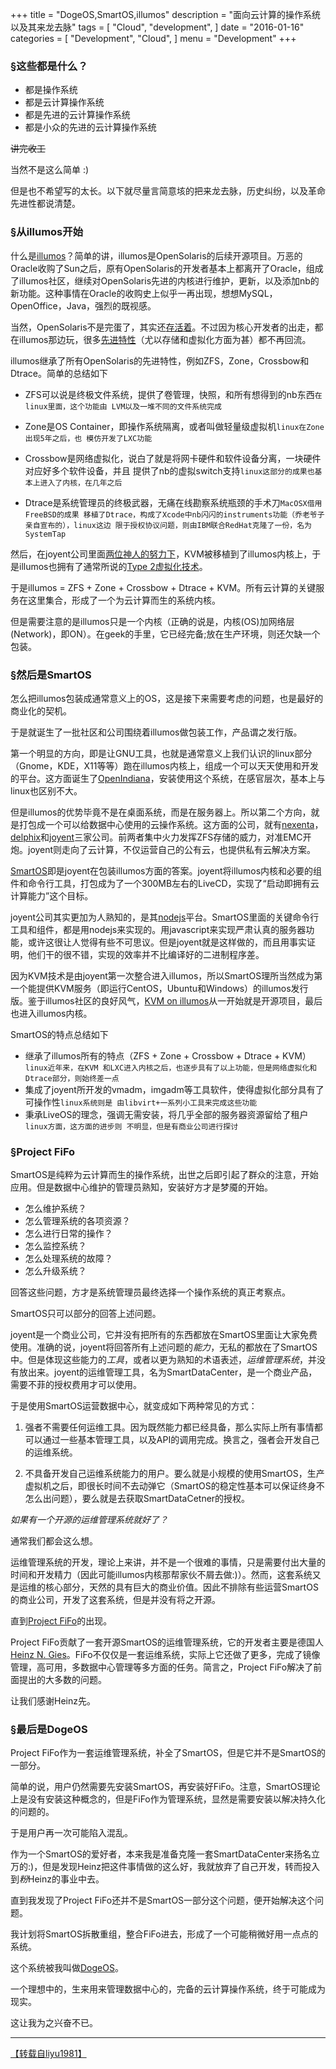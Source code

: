 +++
title = "DogeOS,SmartOS,illumos"
description = "面向云计算的操作系统以及其来龙去脉"
tags = [
    "Cloud",
    "development",
]
date = "2016-01-16"
categories = [
    "Development",
    "Cloud",
]
menu = "Development"
+++

### &sect;这些都是什么？   

* 都是操作系统
* 都是云计算操作系统
* 都是先进的云计算操作系统
* 都是小众的先进的云计算操作系统  

~~讲完收工~~

当然不是这么简单 :)

但是也不希望写的太长。以下就尽量言简意垓的把来龙去脉，历史纠纷，以及革命先进性都说清楚。
<!--more-->
### &sect;从illumos开始

什么是[illumos](http://www.illumos.org)？简单的讲，illumos是OpenSolaris的后续开源项目。万恶的Oracle收购了Sun之后，原有OpenSolaris的开发者基本上都离开了Oracle，组成了illumos社区，继续对OpenSolaris先进的内核进行维护，更新，以及添加nb的新功能。这种事情在Oracle的收购史上似乎一再出现，想想MySQL，OpenOffice，Java，强烈的既视感。

当然，OpenSolaris不是完蛋了，其实还[存活着](http://solaris.java.net/)。不过因为核心开发者的出走，都在illumos那边玩，很多[先进特性](http://www.slideshare.net/ahl0003/illumos-innovations-that-will-never-be-in-oracle-solaris)（尤以存储和虚拟化方面为甚）都不再回流。

illumos继承了所有OpenSolaris的先进特性，例如ZFS，Zone，Crossbow和Dtrace。简单的总结如下

* ZFS可以说是终极文件系统，提供了卷管理，快照，和所有想得到的nb东西`在linux里面，这个功能由
  LVM以及一堆不同的文件系统完成`

* Zone是OS Container，即操作系统隔离，或者叫做轻量级虚拟机`linux在Zone出现5年之后，也
  模仿开发了LXC功能`

* Crossbow是网络虚拟化，说白了就是将网卡硬件和软件设备分离，一块硬件对应好多个软件设备，并且
  提供了nb的虚拟switch支持`linux这部分的成果也基本上进入了内核，在几年之后`

* Dtrace是系统管理员的终极武器，无痛在线勘察系统瓶颈的手术刀`MacOSX借用FreeBSD的成果
  移植了Dtrace，构成了Xcode中nb闪闪的instruments功能（乔老爷子亲自宣布的），linux这边
  限于授权协议问题，则由IBM联合RedHat克隆了一份，名为SystemTap`

然后，在joyent公司里面[两位神人的努力下](http://www.slideshare.net/bcantrill/experiences-porting-kvm-to-smartos)，KVM被移植到了illumos内核上，于是illumos也拥有了通常所说的[Type 2虚拟化技术](http://en.wikipedia.org/wiki/Hypervisor)。

于是illumos = ZFS + Zone + Crossbow + Dtrace + KVM。所有云计算的关键服务在这里集合，形成了一个为云计算而生的系统内核。

但是需要注意的是illumos只是一个内核（正确的说是，内核(OS)加网络层(Network)，即ON）。在geek的手里，它已经完备;放在生产环境，则还欠缺一个包装。

### &sect;然后是SmartOS

怎么把illumos包装成通常意义上的OS，这是接下来需要考虑的问题，也是最好的商业化的契机。

于是就诞生了一批社区和公司围绕着illumos做包装工作，产品谓之发行版。

第一个明显的方向，即是让GNU工具，也就是通常意义上我们认识的linux部分（Gnome，KDE，X11等等）跑在illumos内核上，组成一个可以天天使用和开发的平台。这方面诞生了[OpenIndiana](http://www.openindiana.org)，安装使用这个系统，在感官层次，基本上与linux也区别不大。

但是illumos的优势毕竟不是在桌面系统，而是在服务器上。所以第二个方向，就是打包成一个可以给数据中心使用的云操作系统。这方面的公司，就有[nexenta](http://www.nexenta.com)，[delphix](http://www.delphix.com)和[joyent](http://www.joyent.com)三家公司。前两者集中火力发挥ZFS存储的威力，对准EMC开炮。joyent则走向了云计算，不仅运营自己的公有云，也提供私有云解决方案。

[SmartOS](http://www.smartos.org)即是joyent在包装illumos方面的答案。joyent将illumos内核和必要的组件和命令行工具，打包成为了一个300MB左右的LiveCD，实现了“启动即拥有云计算能力”这个目标。

joyent公司其实更加为人熟知的，是其[nodejs](http://www.nodejs.org)平台。SmartOS里面的关键命令行工具和组件，都是用nodejs来实现的。用javascript来实现严肃认真的服务器功能，或许这很让人觉得有些不可思议。但是joyent就是这样做的，而且用事实证明，他们干的很不错，实现的效率并不比编译好的二进制程序差。

因为KVM技术是由joyent第一次整合进入illumos，所以SmartOS理所当然成为第一个能提供KVM服务（即运行CentOS，Ubuntu和Windows）的illumos发行版。鉴于illumos社区的良好风气，[KVM on illumos](https://github.com/joyent/illumos-kvm)从一开始就是开源项目，最后也进入illumos内核。

SmartOS的特点总结如下

* 继承了illumos所有的特点（ZFS + Zone + Crossbow + Dtrace + KVM）`linux近年来，在KVM
  和LXC进入内核之后，也逐步具有了以上功能，但是网络虚拟化和Dtrace部分，则始终差一点`
* 集成了joyent所开发的vmadm，imgadm等工具软件，使得虚拟化部分具有了可操作性`linux系统则是
  由libvirt+一系列小工具来完成这些功能`
* 秉承LiveOS的理念，强调无需安装，将几乎全部的服务器资源留给了租户`linux方面，这方面的进步则
  不明显，但是有商业公司进行探讨`

### &sect;Project FiFo

SmartOS是纯粹为云计算而生的操作系统，出世之后即引起了群众的注意，开始应用。但是数据中心维护的管理员熟知，安装好方才是梦魇的开始。

* 怎么维护系统？
* 怎么管理系统的各项资源？
* 怎么进行日常的操作？
* 怎么监控系统？
* 怎么处理系统的故障？
* 怎么升级系统？

回答这些问题，方才是系统管理员最终选择一个操作系统的真正考察点。

SmartOS只可以部分的回答上述问题。

joyent是一个商业公司，它并没有把所有的东西都放在SmartOS里面让大家免费使用。准确的说，joyent将回答所有上述问题的*能力*，无私的都放在了SmartOS中。但是体现这些能力的*工具*，或者以更为熟知的术语表述，*运维管理系统*，并没有放出来。joyent的运维管理工具，名为SmartDataCenter，是一个商业产品，需要不菲的授权费用才可以使用。

于是使用SmartOS运营数据中心，就变成如下两种常见的方式：

1. 强者不需要任何运维工具。因为既然能力都已经具备，那么实际上所有事情都可以通过一些基本管理工具，以及API的调用完成。换言之，强者会开发自己的运维系统。

2. 不具备开发自己运维系统能力的用户。要么就是小规模的使用SmartOS，生产虚拟机之后，即很长时间不去动弹它（SmartOS的稳定性基本可以保证终身不怎么出问题），要么就是去获取SmartDataCetner的授权。

*如果有一个开源的运维管理系统就好了？*

通常我们都会这么想。

运维管理系统的开发，理论上来讲，并不是一个很难的事情，只是需要付出大量的时间和开发精力（因此可能illumos内核那帮家伙不屑去做:)）。然而，这套系统又是运维的核心部分，天然的具有巨大的商业价值。因此不排除有些运营SmartOS的商业公司，开发了这套系统，但是并没有将之开源。

直到[Project FiFo](http://www.project-fifo.net)的出现。

Project FiFo贡献了一套开源SmartOS的运维管理系统，它的开发者主要是德国人[Heinz N. Gies](https://github.com/Licenser)。FiFo不仅仅是一套运维系统，实际上它还做了更多，完成了镜像管理，高可用，多数据中心管理等多方面的任务。简言之，Project FiFo解决了前面提出的大多数的问题。

让我们感谢Heinz先。

### &sect;最后是DogeOS

Project FiFo作为一套运维管理系统，补全了SmartOS，但是它并不是SmartOS的一部分。

简单的说，用户仍然需要先安装SmartOS，再安装好FiFo。注意，SmartOS理论上是没有安装这种概念的，但是FiFo作为管理系统，显然是需要安装以解决持久化的问题的。

于是用户再一次可能陷入混乱。

作为一个SmartOS的爱好者，本来我是准备克隆一套SmartDataCenter来扬名立万的:)，但是发现Heinz把这件事情做的这么好，我就放弃了自己开发，转而投入到*粉*Heinz的事业中去。

直到我发现了Project FiFo还并不是SmartOS一部分这个问题，便开始解决这个问题。

我计划将SmartOS拆散重组，整合FiFo进去，形成了一个可能稍微好用一点点的系统。

这个系统被我叫做[DogeOS](http://www.dogeos.net)。

一个理想中的，生来用来管理数据中心的，完备的云计算操作系统，终于可能成为现实。

这让我为之兴奋不已。

---
[【转载自liyu1981】](http://liyu1981.github.io/dogeos-smartos-illumos/ "liyu1981's page")
